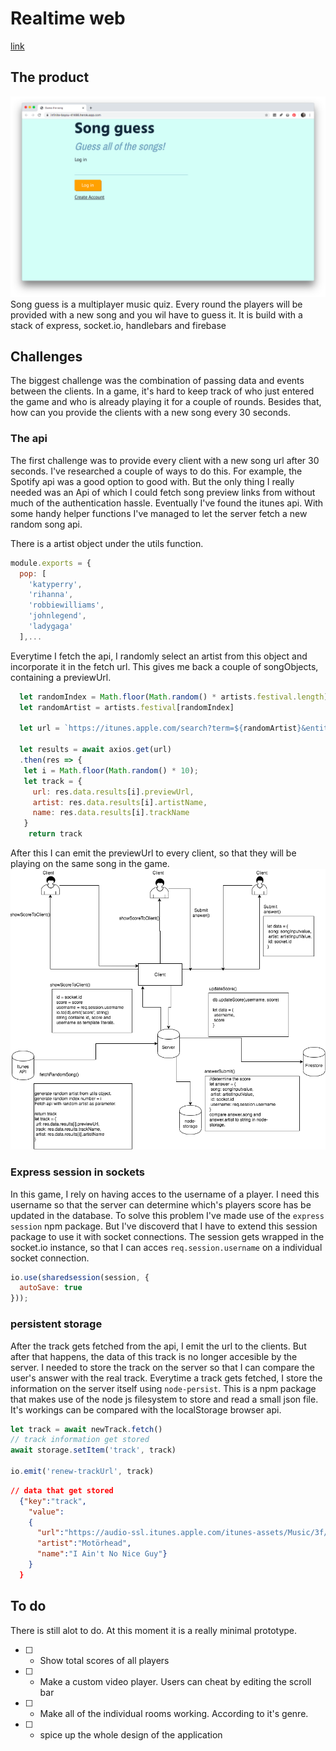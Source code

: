 # Realtime web

[link](https://infinite-bayou-41486.herokuapp.com/)

## The product

![data lifecycle diagram](./readmeAssets/screen.png)
Song guess is a multiplayer music quiz. Every round the players will be provided with a new song and you wil have to guess it. It is build with a stack of express, socket.io, handlebars and firebase

## Challenges
The biggest challenge was the combination of passing data and events between the clients.
In a game, it's hard to keep track of who just entered the game and who is already playing it for a couple of rounds. Besides that, how can you provide the clients with a new song every 30 seconds.

### The api
The first challenge was to provide every client with a new song url after 30 seconds. I've researched a couple of ways to do this. For example, the Spotify api was a good option to good with. But the only thing I really needed was an Api of which I could fetch song preview links from without much of the authentication hassle.
Eventually I've found the itunes api. With some handy helper functions I've managed to let the server fetch a new random song api.

There is a artist object under the utils function.

```js
module.exports = {
  pop: [
    'katyperry',
    'rihanna',
    'robbiewilliams',
    'johnlegend',
    'ladygaga'
  ],...
```
Everytime I fetch the api, I randomly select an artist from this object and incorporate it in the fetch url. This gives me back a couple of songObjects, containing a previewUrl.

```js
  let randomIndex = Math.floor(Math.random() * artists.festival.length);
  let randomArtist = artists.festival[randomIndex]

  let url = `https://itunes.apple.com/search?term=${randomArtist}&entity=song&limit=10`

  let results = await axios.get(url)
  .then(res => {
   let i = Math.floor(Math.random() * 10);
   let track = {
     url: res.data.results[i].previewUrl,
     artist: res.data.results[i].artistName,
     name: res.data.results[i].trackName
   }
    return track
```

After this I can emit the previewUrl to every client, so that they will be playing on the same song in the game.
![data lifecycle diagram](./readmeAssets/diagram.png)

### Express session in sockets
In this game, I rely on having acces to the username of a player. I need this username so that the server can determine which's players score has be updated in the database.
To solve this problem I've made use of the `express session` npm package. But I've discoverd that I have to extend this session package to use it with socket connections.
The session gets wrapped in the socket.io instance, so that I can acces `req.session.username` on a individual socket connection.

```js
io.use(sharedsession(session, {
  autoSave: true
}));
```

### persistent storage
After the track gets fetched from the api, I emit the url to the clients. But after that happens, the data of this track is no longer accesible by the server. I needed to store the track on the server so that I can compare the user's answer with the real track.
Everytime a track gets fetched, I store the information on the server itself using `node-persist`. This is a npm package that makes use of the node js filesystem to store and read a small json file. It's workings can be compared with the localStorage browser api.

```js
let track = await newTrack.fetch()
// track information get stored
await storage.setItem('track', track)

io.emit('renew-trackUrl', track)
```

```json
// data that get stored
  {"key":"track",
    "value":
    {
      "url":"https://audio-ssl.itunes.apple.com/itunes-assets/Music/3f/2b/ab/mzm.oxyukhgx.aac.p.m4a",
      "artist":"Motörhead",
      "name":"I Ain't No Nice Guy"}
    }
  }
```

## To do
There is still alot to do. At this moment it is a really minimal prototype.
* [ ] - Show total scores of all players
* [ ] - Make a custom video player. Users can cheat by editing the scroll bar
* [ ] - Make all of the individual rooms working. According to it's genre.
* [ ] - spice up the whole design of the application